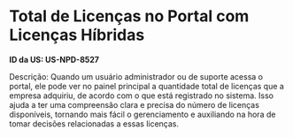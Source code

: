 # Total de Licenças no Portal com Licenças Híbridas

**ID da US: US-NPD-8527**

Descrição: Quando um usuário administrador ou de suporte acessa o portal, ele pode ver no painel principal a quantidade total de licenças que a empresa adquiriu, de acordo com o que está registrado no sistema. Isso ajuda a ter uma compreensão clara e precisa do número de licenças disponíveis, tornando mais fácil o gerenciamento e auxiliando na hora de tomar decisões relacionadas a essas licenças.